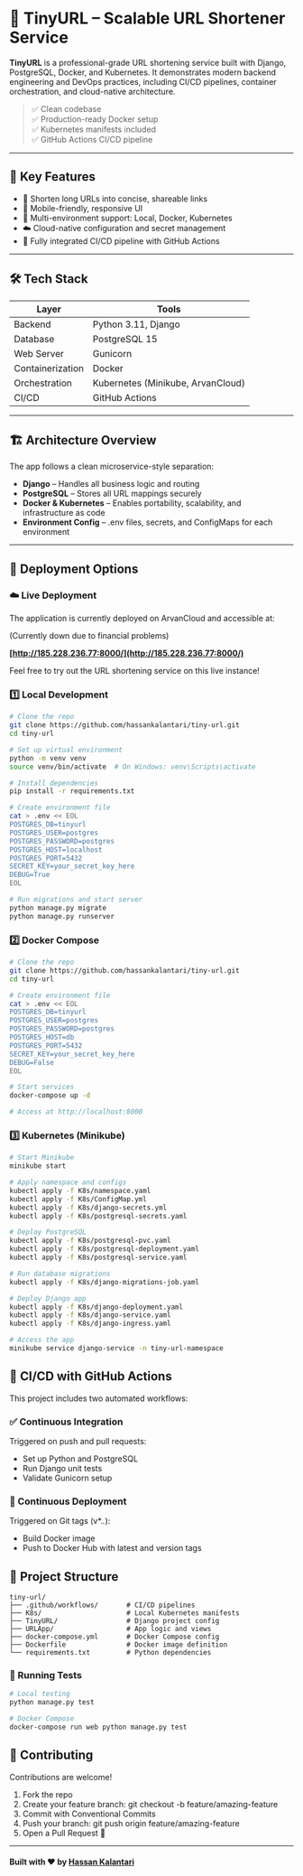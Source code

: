# 🔗 TinyURL – Scalable URL Shortener Service

**TinyURL** is a professional-grade URL shortening service built with Django, PostgreSQL, Docker, and Kubernetes. It demonstrates modern backend engineering and DevOps practices, including CI/CD pipelines, container orchestration, and cloud-native architecture.

> ✅ Clean codebase  
> ✅ Production-ready Docker setup  
> ✅ Kubernetes manifests included  
> ✅ GitHub Actions CI/CD pipeline  

---

## 🚀 Key Features

- 🔗 Shorten long URLs into concise, shareable links
- 📱 Mobile-friendly, responsive UI
- 🐳 Multi-environment support: Local, Docker, Kubernetes
- ☁️ Cloud-native configuration and secret management
- 🔄 Fully integrated CI/CD pipeline with GitHub Actions

---

## 🛠️ Tech Stack

| Layer         | Tools                          |
|---------------|--------------------------------|
| Backend       | Python 3.11, Django             |
| Database      | PostgreSQL 15                  |
| Web Server    | Gunicorn                        |
| Containerization | Docker                      |
| Orchestration | Kubernetes (Minikube, ArvanCloud) |
| CI/CD         | GitHub Actions                 |

---

## 🏗️ Architecture Overview

The app follows a clean microservice-style separation:

- **Django** – Handles all business logic and routing
- **PostgreSQL** – Stores all URL mappings securely
- **Docker & Kubernetes** – Enables portability, scalability, and infrastructure as code
- **Environment Config** – .env files, secrets, and ConfigMaps for each environment

---

## 🚀 Deployment Options

### ☁️ Live Deployment

The application is currently deployed on ArvanCloud and accessible at:

(Currently down due to financial problems)

**[http://185.228.236.77:8000/](http://185.228.236.77:8000/)**

Feel free to try out the URL shortening service on this live instance!

### 1️⃣ Local Development

```bash
# Clone the repo
git clone https://github.com/hassankalantari/tiny-url.git
cd tiny-url

# Set up virtual environment
python -m venv venv
source venv/bin/activate  # On Windows: venv\Scripts\activate

# Install dependencies
pip install -r requirements.txt

# Create environment file
cat > .env << EOL
POSTGRES_DB=tinyurl
POSTGRES_USER=postgres
POSTGRES_PASSWORD=postgres
POSTGRES_HOST=localhost
POSTGRES_PORT=5432
SECRET_KEY=your_secret_key_here
DEBUG=True
EOL

# Run migrations and start server
python manage.py migrate
python manage.py runserver
```

### 2️⃣ Docker Compose
```bash
# Clone the repo
git clone https://github.com/hassankalantari/tiny-url.git
cd tiny-url

# Create environment file
cat > .env << EOL
POSTGRES_DB=tinyurl
POSTGRES_USER=postgres
POSTGRES_PASSWORD=postgres
POSTGRES_HOST=db
POSTGRES_PORT=5432
SECRET_KEY=your_secret_key_here
DEBUG=False
EOL

# Start services
docker-compose up -d

# Access at http://localhost:8000
```

### 3️⃣ Kubernetes (Minikube)
```bash
# Start Minikube
minikube start

# Apply namespace and configs
kubectl apply -f K8s/namespace.yaml
kubectl apply -f K8s/ConfigMap.yml
kubectl apply -f K8s/django-secrets.yml
kubectl apply -f K8s/postgresql-secrets.yaml

# Deploy PostgreSQL
kubectl apply -f K8s/postgresql-pvc.yaml
kubectl apply -f K8s/postgresql-deployment.yaml
kubectl apply -f K8s/postgresql-service.yaml

# Run database migrations
kubectl apply -f K8s/django-migrations-job.yaml

# Deploy Django app
kubectl apply -f K8s/django-deployment.yaml
kubectl apply -f K8s/django-service.yaml
kubectl apply -f K8s/django-ingress.yaml

# Access the app
minikube service django-service -n tiny-url-namespace
```

## 🔄 CI/CD with GitHub Actions
This project includes two automated workflows:

### ✅ Continuous Integration
Triggered on push and pull requests:
- Set up Python and PostgreSQL
- Run Django unit tests
- Validate Gunicorn setup

### 🚀 Continuous Deployment

Triggered on Git tags (v*.*.*):
- Build Docker image
- Push to Docker Hub with latest and version tags

## 📁 Project Structure
```
tiny-url/
├── .github/workflows/       # CI/CD pipelines
├── K8s/                     # Local Kubernetes manifests
├── TinyURL/                 # Django project config
├── URLApp/                  # App logic and views
├── docker-compose.yml       # Docker Compose config
├── Dockerfile               # Docker image definition
└── requirements.txt         # Python dependencies
```

### 🧪 Running Tests
```bash
# Local testing
python manage.py test

# Docker Compose
docker-compose run web python manage.py test
```

## 🤝 Contributing
Contributions are welcome!
1.	Fork the repo
2.	Create your feature branch: git checkout -b feature/amazing-feature
3.	Commit with Conventional Commits
4.	Push your branch: git push origin feature/amazing-feature
5.	Open a Pull Request 🚀
---
#### Built with ❤️ by [Hassan Kalantari](https://github.com/hassankalantari)
